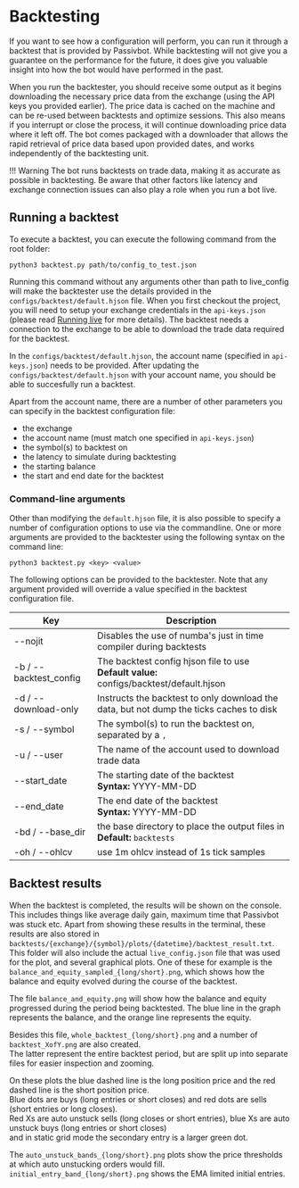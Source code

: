 # Backtesting

If you want to see how a configuration will perform, you can run it through a backtest that is provided by Passivbot.
While backtesting will not give you a guarantee on the performance for the future, it does give you valuable insight
into how the bot would have performed in the past.

When you run the backtester, you should receive some output as it begins downloading the necessary price
data from the exchange (using the API keys you provided earlier). The price data is cached on the machine
and can be re-used between backtests and optimize sessions. This also means if you interrupt or close 
the process, it will continue downloading price data where it left off. 
The bot comes packaged with a downloader that allows the rapid retrieval of price data based upon
provided dates, and works independently of the backtesting unit.

!!! Warning
    The bot runs backtests on trade data, making it as accurate as possible in backtesting. Be aware that other factors
    like latency and exchange connection issues can also play a role when you run a bot live.

## Running a backtest

To execute a backtest, you can execute the following command from the root folder:

```shell
python3 backtest.py path/to/config_to_test.json
```

Running this command without any arguments other than path to live_config will make the backtester use the details provided in the `configs/backtest/default.hjson` file.
When you first checkout the project, you will need to setup your exchange credentials in the `api-keys.json` (please read [Running live](live.md) for more details).
The backtest needs a connection to the exchange to be able to download the trade data required for the backtest.

In the `configs/backtest/default.hjson`, the account name (specified in `api-keys.json`) needs to be provided. After updating
the `configs/backtest/default.hjson` with your account name, you should be able to succesfully run a backtest.

Apart from the account name, there are a number of other parameters you can specify in the backtest configuration file:

* the exchange
* the account name (must match one specified in `api-keys.json`)
* the symbol(s) to backtest on
* the latency to simulate during backtesting
* the starting balance
* the start and end date for the backtest

### Command-line arguments

Other than modifying the `default.hjson` file, it is also possible to specify a number of configuration options to use via the commandline.
One or more arguments are provided to the backtester using the following syntax on the command line:

```shell
python3 backtest.py <key> <value>
```

The following options can be provided to the backtester. Note that any argument provided will override a value specified in the backtest configuration file.

| Key | Description
| --- | -----------
| --nojit | Disables the use of numba's just in time compiler during backtests
| -b / --backtest_config | The backtest config hjson file to use<br/>**Default value:** configs/backtest/default.hjson
| -d / --download-only | Instructs the backtest to only download the data, but not dump the ticks caches to disk
| -s / --symbol | The symbol(s) to run the backtest on, separated by a `,`
| -u / --user | The name of the account used to download trade data
| --start_date | The starting date of the backtest<br/>**Syntax:** YYYY-MM-DD
| --end_date | The end date of the backtest<br/>**Syntax:** YYYY-MM-DD
| -bd / --base_dir | the base directory to place the output files in<br/>**Default:** `backtests`
| -oh / --ohlcv | use 1m ohlcv instead of 1s tick samples

## Backtest results

When the backtest is completed, the results will be shown on the console. This includes things like average daily gain,
maximum time that Passivbot was stuck etc. Apart from showing these results in the terminal, these results are
also stored in `backtests/{exchange}/{symbol}/plots/{datetime}/backtest_result.txt`. This folder will also
include the actual `live_config.json` file that was used for the plot, and several graphical plots. One of these
for example is the `balance_and_equity_sampled_{long/short}.png`, which shows how the balance and equity evolved during the course of
the backtest.

The file `balance_and_equity.png` will show how the balance and equity progressed during the period being backtested. The
blue line in the graph represents the balance, and the orange line represents the equity.

Besides this file, `whole_backtest_{long/short}.png` and a number of `backtest_XofY.png` are also created.  
The latter represent the entire backtest period, but are split up into separate files for easier inspection and zooming.

On these plots the blue dashed line is the long position price and the red dashed line is the short position price.  
Blue dots are buys (long entries or short closes) and red dots are sells (short entries or long closes).  
Red Xs are auto unstuck sells (long closes or short entries), blue Xs are auto unstuck buys (long entries or short closes)  
and in static grid mode the secondary entry is a larger green dot.

The `auto_unstuck_bands_{long/short}.png` plots show the price thresholds at which auto unstucking orders would fill.  
`initial_entry_band_{long/short}.png` shows the EMA limited initial entries.
